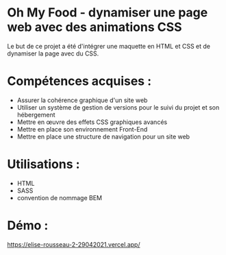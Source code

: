 # Oh My Food - dynamiser une page web avec des animations CSS
Le but de ce projet a été d'intégrer une maquette en HTML et CSS et de dynamiser la page avec du CSS.

# Compétences acquises :
- Assurer la cohérence graphique d'un site web
- Utiliser un système de gestion de versions pour le suivi du projet et son hébergement
- Mettre en œuvre des effets CSS graphiques avancés
- Mettre en place son environnement Front-End
- Mettre en place une structure de navigation pour un site web

# Utilisations : 
- HTML
- SASS
- convention de nommage BEM 

# Démo :
https://elise-rousseau-2-29042021.vercel.app/
